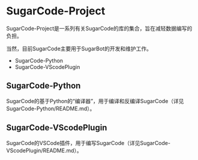 # SugarCode-Project
SugarCode-Project是一系列有关SugarCode的库的集合，旨在减轻数据编写的负担。

当然，目前SugarCode主要用于SugarBot的开发和维护工作。
- SugarCode-Python
- SugarCode-VScodePlugin
## SugarCode-Python
SugarCode的基于Python的“编译器”，用于编译和反编译SugarCode（详见SugarCode-Python/README.md）。
## SugarCode-VScodePlugin
SugarCode的VSCode插件，用于编写SugarCode（详见SugarCode-VScodePlugin/README.md）。
